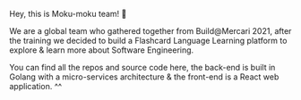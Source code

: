 Hey, this is Moku-moku team! 👋

We are a global team who gathered together from Build@Mercari 2021, after the training we decided to build a Flashcard Language Learning platform to explore & learn more about Software Engineering.

You can find all the repos and source code here, the back-end is built in Golang with a micro-services architecture & the front-end is a React web application. ^^
